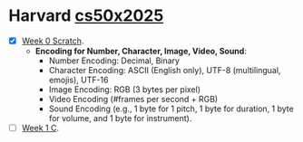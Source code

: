 # Harvard [cs50x2025](https://cs50.harvard.edu/x/2025/)

- [x] [Week 0 Scratch](https://cs50.harvard.edu/x/2025/weeks/0/).
     * **Encoding for Number, Character, Image, Video, Sound**:
       * Number Encoding: Decimal, Binary
       * Character Encoding: ASCII (English only), UTF-8 (multilingual, emojis), UTF-16
       * Image Encoding: RGB (3 bytes per pixel)
       * Video Encoding (#frames per second + RGB)
       * Sound Encoding (e.g., 1 byte for 1 pitch, 1 byte for duration, 1 byte for volume, and 1 byte for instrument).
- [ ] [Week 1 C](https://cs50.harvard.edu/x/2025/weeks/1/). 
